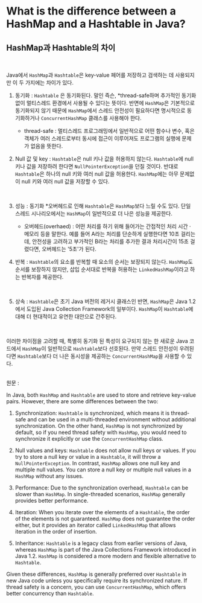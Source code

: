 # What is the difference between a HashMap and a Hashtable in Java?
## HashMap과 Hashtable의 차이

<br>

Java에서 `HashMap`과 `Hashtable`은 key-value 페어를 저장하고 검색하는 데 사용되지만 이 두 가지에는 차이가 있다.

1. 동기화 : `Hashtable` 은 동기화된다. 말인 즉슨, *thread-safe하며 추가적인 동기화없이 멀티스레드 환경에서 사용될 수 있다는 뜻이다. 반면에 `HashMap`은 기본적으로 동기화되지 않기 때문에 `HashMap`에서 스레드 안전성이 필요하다면 명시적으로 동기화하거나 `ConcurrentHashMap` 클래스를 사용해야 한다.
   * thread-safe : 멀티스레드 프로그래밍에서 일반적으로 어떤 함수나  변수, 혹은 객체가 여러 스레드로부터 동시에 접근이 이루어져도 프로그램의 실행에 문제가 없음을 뜻한다.


2. Null 값 및 key : `Hashtable`은 null 키나 값을 허용하지 않는다. `Hashtable`에 null 키나 값을 저장하려 한다면 `NullPointerException`을 던질 것이다. 반대로 `Hashtable`은 하나의 null 키와 여러 null 값을 허용한다. `HashMap`에는 아무 문제없이 null 키와 여러 null 값을 저장할 수 있다.
<br>


3. 성능 : 동기화 *오버헤드로 인해 `Hashtable`은 `HashMap`보다 느릴 수도 있다. 단일 스레드 시나리오에서는 `HashMap`이 일반적으로 더 나은 성능을 제공한다.

   * 오버헤드(overhaed) : 어떤 처리를 하기 위해 들어가는 간접적인 처리 시간 · 메모리 등을 말한다. 예를 들어 A라는 처리를 단순하게 실행한다면 10초 걸리는데, 안전성을 고려하고 부가적인 B라는 처리를 추가한 결과 처리시간이 15초 걸렸다면, 오버헤드는 '5초'가 된다.


4. 반복 : `Hashtable`의 요소를 반복할 때 요소의 순서는 보장되지 않는다. `HashMap`도 순서를 보장하지 않지만, 삽입 순서대로 반복을 허용하는 `LinkedHashMap`이라고 하는 반복자를 제공한다. 
<br>


5. 상속 : `Hashtable`은 초기 Java 버전의 레거시 클래스인 반면, `HashMap`은 Java 1.2에서 도입된 Java Collection Framework의 일부이다. `HashMap`이 `Hashtable`에 대해 더 현대적이고 유연한 대안으로 간주된다.

<br>

이러한 차이점을 고려할 때, 특별히 동기화 된 특성이 요구되지 않는 한 새로운 Java 코드에서 `HashMap`이 일반적으로 `Hashtable`보다 선호된다. 만약 스레드 안전성이 우려된다면 `Hashtable`보다 더 나은 동시성을 제공하는 `ConcurrentHashMap`을 사용할 수 있다.

<br>
원문 :
<br>

In Java, both `HashMap` and `Hashtable` are used to store and retrieve key-value pairs. However, there are some differences between the two:

1. Synchronization: `Hashtable` is synchronized, which means it is thread-safe and can be used in a multi-threaded environment without additional synchronization. On the other hand, `HashMap` is not synchronized by default, so if you need thread safety with `HashMap`, you would need to synchronize it explicitly or use the `ConcurrentHashMap` class.

2. Null values and keys: `Hashtable` does not allow null keys or values. If you try to store a null key or value in a `Hashtable`, it will throw a `NullPointerException`. In contrast, `HashMap` allows one null key and multiple null values. You can store a null key or multiple null values in a `HashMap` without any issues.

3. Performance: Due to the synchronization overhead, `Hashtable` can be slower than `HashMap`. In single-threaded scenarios, `HashMap` generally provides better performance.

4. Iteration: When you iterate over the elements of a `Hashtable`, the order of the elements is not guaranteed. `HashMap` does not guarantee the order either, but it provides an iterator called `LinkedHashMap` that allows iteration in the order of insertion.

5. Inheritance: `Hashtable` is a legacy class from earlier versions of Java, whereas `HashMap` is part of the Java Collections Framework introduced in Java 1.2. `HashMap` is considered a more modern and flexible alternative to `Hashtable`.

Given these differences, `HashMap` is generally preferred over `Hashtable` in new Java code unless you specifically require its synchronized nature. If thread safety is a concern, you can use `ConcurrentHashMap`, which offers better concurrency than `Hashtable`.